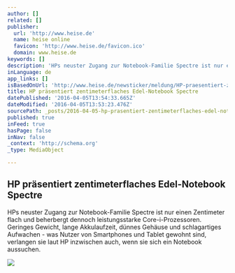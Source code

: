 ```yaml
---
author: []
related: []
publisher:
  url: 'http://www.heise.de'
  name: heise online
  favicon: 'http://www.heise.de/favicon.ico'
  domain: www.heise.de
keywords: []
description: 'HPs neuster Zugang zur Notebook-Familie Spectre ist nur einen Zentimeter flach und beherbergt dennoch leistungsstarke Core-i-Prozessoren. Geringes Gewicht, lange Akkulaufzeit, dünnes Gehäuse und schlagartiges Aufwachen - was Nutzer von Smartphones und Tablet gewohnt sind, verlangen sie laut HP inzwischen auch, wenn sie sich ein Notebook aussuchen.'
inLanguage: de
app_links: []
isBasedOnUrl: 'http://www.heise.de/newsticker/meldung/HP-praesentiert-zentimeterflaches-Edel-Notebook-Spectre-3162408.html'
title: HP präsentiert zentimeterflaches Edel-Notebook Spectre
datePublished: '2016-04-05T13:54:33.665Z'
dateModified: '2016-04-05T13:53:23.476Z'
sourcePath: _posts/2016-04-05-hp-prasentiert-zentimeterflaches-edel-notebook-spectre.md
published: true
inFeed: true
hasPage: false
inNav: false
_context: 'http://schema.org'
_type: MediaObject

---
```

<article style=""><h1>HP präsentiert zentimeterflaches Edel-Notebook Spectre</h1><p>HPs neuster Zugang zur Notebook-Familie Spectre ist nur einen Zentimeter flach und beherbergt dennoch leistungsstarke Core-i-Prozessoren. Geringes Gewicht, lange Akkulaufzeit, dünnes Gehäuse und schlagartiges Aufwachen - was Nutzer von Smartphones und Tablet gewohnt sind, verlangen sie laut HP inzwischen auch, wenn sie sich ein Notebook aussuchen.</p><img src="http://www.heise.de/imgs/18/1/7/8/5/5/1/1/HP_Spectre_13-7a2ff0b55f954ceb.jpeg" /></article>